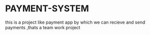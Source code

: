 # PAYMENT-SYSTEM
this is a project like payment app by which we can recieve and send payments ,thats a team work project
